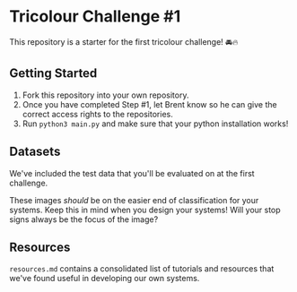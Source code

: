 # Tricolour Challenge #1
This repository is a starter for the first tricolour challenge! 🚘🔥

## Getting Started
1. Fork this repository into your own repository.
2. Once you have completed Step #1, let Brent know so he can give the correct access rights to the repositories.
3. Run `python3 main.py` and make sure that your python installation works!

## Datasets
We've included the test data that you'll be evaluated on at the first challenge.


These images *should* be on the easier end of classification for your systems. 
Keep this in mind when you design your systems! Will your stop signs always be the focus of the image? 

## Resources
`resources.md` contains a consolidated list of tutorials and resources that we've found useful in developing our own systems. 
